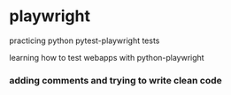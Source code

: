 # playwright
practicing python pytest-playwright tests

learning how to test webapps with python-playwright

### adding comments and trying to write clean code
